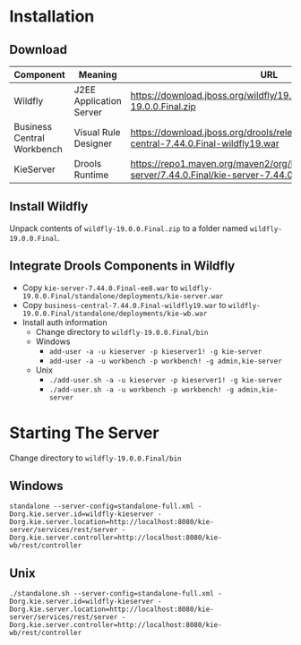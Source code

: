 
# Installation

## Download
|Component|Meaning|URL|
|---|---|---|
|Wildfly|J2EE Application Server|https://download.jboss.org/wildfly/19.0.0.Final/wildfly-19.0.0.Final.zip|
|Business Central Workbench|Visual Rule Designer|https://download.jboss.org/drools/release/7.44.0.Final/business-central-7.44.0.Final-wildfly19.war|
|KieServer|Drools Runtime|https://repo1.maven.org/maven2/org/kie/server/kie-server/7.44.0.Final/kie-server-7.44.0.Final-ee8.war|

## Install Wildfly

Unpack contents of `wildfly-19.0.0.Final.zip` to a folder named `wildfly-19.0.0.Final`.

## Integrate Drools Components in Wildfly

* Copy `kie-server-7.44.0.Final-ee8.war` to `wildfly-19.0.0.Final/standalone/deployments/kie-server.war`  
* Copy `business-central-7.44.0.Final-wildfly19.war` to `wildfly-19.0.0.Final/standalone/deployments/kie-wb.war`  
* Install auth information  
  * Change directory to `wildfly-19.0.0.Final/bin`  
  * Windows
    * `add-user -a -u kieserver -p kieserver1! -g kie-server`
    * `add-user -a -u workbench -p workbench! -g admin,kie-server`
  * Unix  
    * `./add-user.sh -a -u kieserver -p kieserver1! -g kie-server`  
    * `./add-user.sh -a -u workbench -p workbench! -g admin,kie-server`  

# Starting The Server

Change directory to `wildfly-19.0.0.Final/bin`  

## Windows
`standalone --server-config=standalone-full.xml -Dorg.kie.server.id=wildfly-kieserver -Dorg.kie.server.location=http://localhost:8080/kie-server/services/rest/server -Dorg.kie.server.controller=http://localhost:8080/kie-wb/rest/controller`

## Unix
`./standalone.sh --server-config=standalone-full.xml -Dorg.kie.server.id=wildfly-kieserver -Dorg.kie.server.location=http://localhost:8080/kie-server/services/rest/server -Dorg.kie.server.controller=http://localhost:8080/kie-wb/rest/controller`
